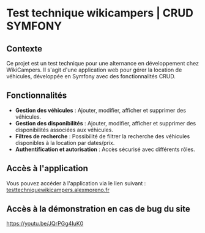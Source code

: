 # Test technique wikicampers | CRUD SYMFONY

## Contexte

Ce projet est un test technique pour une alternance en développement chez WikiCampers. Il s'agit d'une application web pour gérer la location de véhicules, développée en Symfony avec des fonctionnalités CRUD.

## Fonctionnalités

- **Gestion des véhicules** : Ajouter, modifier, afficher et supprimer des véhicules.
- **Gestion des disponibilités** : Ajouter, modifier, afficher et supprimer des disponibilités associées aux véhicules.
- **Filtres de recherche** : Possibilité de filtrer la recherche des véhicules disponibles à la location par dates/prix.
- **Authentification et autorisation** : Accès sécurisé avec différents rôles.

## Accès à l'application
Vous pouvez accéder à l'application via le lien suivant : [testtechniquewikicampers.alexmoreno.fr](http://testtechniquewikicampers.alexmoreno.fr)

## Accès à la démonstration en cas de bug du site
https://youtu.be/JQrPGg4IuK0
